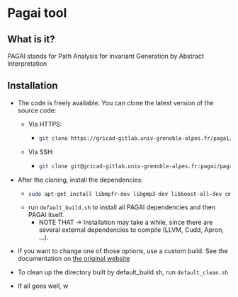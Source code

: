 # Pagai tool

## What is it?

PAGAI stands for Path Analysis for invariant Generation by Abstract Interpretation

## Installation

-   The code is freely available. You can clone the latest version of the source code:

    -   Via HTTPS:

        -   ```bash
            git clone https://gricad-gitlab.univ-grenoble-alpes.fr/pagai/pagai.git
            ```

    -   Via SSH:
        -   ```bash
            git clone git@gricad-gitlab.univ-grenoble-alpes.fr:pagai/pagai.git
            ```

-   After the cloning, install the dependencies:

    -   ```bash
        sudo apt-get install libmpfr-dev libgmp3-dev libboost-all-dev cmake cmake-gui curl
        ```
    -   run `default_build.sh` to install all PAGAI dependencies and then PAGAI itself.
        -   NOTE THAT -> Installation may take a while, since there are several external dependencies to compile (LLVM, Cudd, Apron, …).

-   If you want to change one of those options, use a custom build. See the documentation on [the original website](https://pagai.gricad-pages.univ-grenoble-alpes.fr/install.html)

-   To clean up the directory built by default_build.sh, run `default_clean.sh`
-   If all goes well, w
